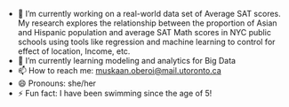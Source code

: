 - 🔭 I’m currently working on a real-world data set of Average SAT scores. My research explores the relationship between the proportion of Asian and Hispanic population and average SAT Math scores in NYC public schools using tools like regression and machine learning to control for effect of location, Income, etc. 
- 🌱 I’m currently learning modeling and analytics for Big Data
- 📫 How to reach me: muskaan.oberoi@mail.utoronto.ca
- 😄 Pronouns: she/her
- ⚡ Fun fact: I have been swimming since the age of 5!

<!--
**oberoimuskaan25/oberoimuskaan25** is a ✨ _special_ ✨ repository because its `README.md` (this file) appears on your GitHub profile.

Here are some ideas to get you started:

- 🔭 I’m currently working on a real-world data set of Average SAT scores. My research explores the relationship between the proportion of Asian and Hispanic population and average SAT Math scores in NYC public schools using tools like regression and machine learning to control for effect of location, Income, etc. 
- 🌱 I’m currently learning modeling and analytics for Big Data
- 📫 How to reach me: muskaan.oberoi@mail.utoronto.ca
- 😄 Pronouns: she/her
- ⚡ Fun fact: I have been swimming since the age of 5!
-->
